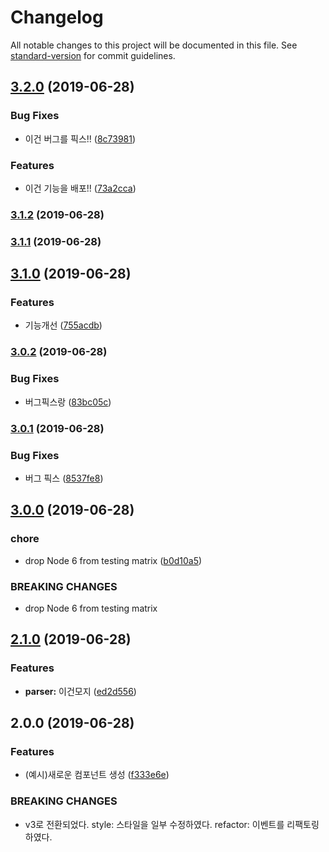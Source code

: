 # Changelog

All notable changes to this project will be documented in this file. See [standard-version](https://github.com/conventional-changelog/standard-version) for commit guidelines.

## [3.2.0](https://github.com/feel5ny/google-charts-react/compare/v3.1.2...v3.2.0) (2019-06-28)


### Bug Fixes

* 이건 버그를 픽스!! ([8c73981](https://github.com/feel5ny/google-charts-react/commit/8c73981))


### Features

* 이건 기능을 배포!! ([73a2cca](https://github.com/feel5ny/google-charts-react/commit/73a2cca))



### [3.1.2](https://github.com/feel5ny/google-charts-react/compare/v3.1.1...v3.1.2) (2019-06-28)



### [3.1.1](https://github.com/feel5ny/google-charts-react/compare/v3.1.0...v3.1.1) (2019-06-28)

## [3.1.0](https://github.com/feel5ny/google-charts-react/compare/v3.0.2...v3.1.0) (2019-06-28)

### Features

- 기능개선 ([755acdb](https://github.com/feel5ny/google-charts-react/commit/755acdb))

### [3.0.2](https://github.com/feel5ny/google-charts-react/compare/v3.0.1...v3.0.2) (2019-06-28)

### Bug Fixes

- 버그픽스랑 ([83bc05c](https://github.com/feel5ny/google-charts-react/commit/83bc05c))

### [3.0.1](https://github.com/feel5ny/google-charts-react/compare/v3.0.0...v3.0.1) (2019-06-28)

### Bug Fixes

- 버그 픽스 ([8537fe8](https://github.com/feel5ny/google-charts-react/commit/8537fe8))

## [3.0.0](https://github.com/feel5ny/google-charts-react/compare/v2.1.0...v3.0.0) (2019-06-28)

### chore

- drop Node 6 from testing matrix ([b0d10a5](https://github.com/feel5ny/google-charts-react/commit/b0d10a5))

### BREAKING CHANGES

- drop Node 6 from testing matrix

## [2.1.0](https://github.com/feel5ny/google-charts-react/compare/v2.0.0...v2.1.0) (2019-06-28)

### Features

- **parser:** 이건모지 ([ed2d556](https://github.com/feel5ny/google-charts-react/commit/ed2d556))

## 2.0.0 (2019-06-28)

### Features

- (예시)새로운 컴포넌트 생성 ([f333e6e](https://github.com/feel5ny/google-charts-react/commit/f333e6e))

### BREAKING CHANGES

- v3로 전환되었다.
  style: 스타일을 일부 수정하였다.
  refactor: 이벤트를 리팩토링하였다.
